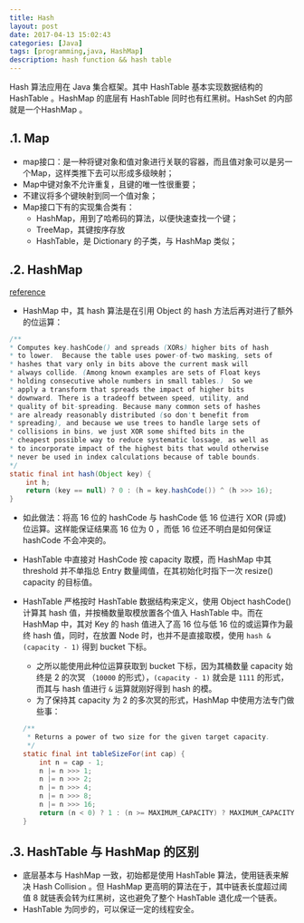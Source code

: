```yaml
---
title: Hash
layout: post
date: 2017-04-13 15:02:43
categories: [Java]
tags: [programming,java, HashMap]
description: hash function && hash table
---
```


Hash 算法应用在 Java 集合框架。其中 HashTable 基本实现数据结构的 HashTable 。HashMap 的底层有 HashTable 同时也有红黑树。HashSet 的内部就是一个HashMap 。<!--more-->

## .1. Map

- map接口：是一种将键对象和值对象进行关联的容器，而且值对象可以是另一个Map，这样类推下去可以形成多级映射；
- Map中键对象不允许重复，且键的唯一性很重要；
- 不建议将多个键映射到同一个值对象；
- Map接口下有的实现集合类有：
    - HashMap，用到了哈希码的算法，以便快速查找一个键；
    - TreeMap，其键按序存放
    - HashTable，是 Dictionary 的子类，与 HashMap 类似；

## .2. HashMap

[reference](https://www.jianshu.com/p/c658df4f4c77)

- HashMap 中，其 hash 算法是在引用 Object 的 hash 方法后再对进行了额外的位运算：

```java
/**
* Computes key.hashCode() and spreads (XORs) higher bits of hash
* to lower.  Because the table uses power-of-two masking, sets of
* hashes that vary only in bits above the current mask will
* always collide. (Among known examples are sets of Float keys
* holding consecutive whole numbers in small tables.)  So we
* apply a transform that spreads the impact of higher bits
* downward. There is a tradeoff between speed, utility, and
* quality of bit-spreading. Because many common sets of hashes
* are already reasonably distributed (so don't benefit from
* spreading), and because we use trees to handle large sets of
* collisions in bins, we just XOR some shifted bits in the
* cheapest possible way to reduce systematic lossage, as well as
* to incorporate impact of the highest bits that would otherwise
* never be used in index calculations because of table bounds.
*/
static final int hash(Object key) {
    int h;
    return (key == null) ? 0 : (h = key.hashCode()) ^ (h >>> 16);
}
```

- 如此做法：将高 16 位的 hashCode 与 hashCode 低 16 位进行 XOR (异或) 位运算。这样能保证结果高 16 位为 0 ，而低 16 位还不明白是如何保证 hashCode 不会冲突的。
- HashTable 中直接对 HashCode 按 capacity 取模，而 HashMap 中其 threshold 并不单指总 Entry 数量阈值，在其初始化时指下一次 resize() capacity 的目标值。
- HashTable 严格按时 HashTable 数据结构来定义，使用 Object hashCode() 计算其 hash 值，并按桶数量取模放置各个值入 HashTable 中。而在 HashMap 中，其对 Key 的 hash 值进入了高 16 位与低 16 位的或运算作为最终 hash 值，同时，在放置 Node 时，也并不是直接取模，使用 `hash & (capacity - 1)` 得到 bucket 下标。
    - 之所以能使用此种位运算获取到 bucket 下标，因为其桶数量 capacity 始终是 2 的次冥 （`10000` 的形式），`(capacity - 1)` 就会是 `1111` 的形式，而其与 hash 值进行 `&` 运算就刚好得到 hash 的模。
    - 为了保持其 capacity 为 2 的多次冥的形式，HashMap 中使用方法专门做些事：

    ```java
    /**
     * Returns a power of two size for the given target capacity.
     */
    static final int tableSizeFor(int cap) {
        int n = cap - 1;
        n |= n >>> 1;
        n |= n >>> 2;
        n |= n >>> 4;
        n |= n >>> 8;
        n |= n >>> 16;
        return (n < 0) ? 1 : (n >= MAXIMUM_CAPACITY) ? MAXIMUM_CAPACITY : n + 1;
    }
    ```

## .3. HashTable 与 HashMap 的区别

- 底层基本与 HashMap 一致，初始都是使用 HashTable 算法，使用链表来解决 Hash Collision 。但 HashMap 更高明的算法在于，其中链表长度超过阈值 8 就链表会转为红黑树，这也避免了整个 HashTable 退化成一个链表。
- HashTable 为同步的，可以保证一定的线程安全。
